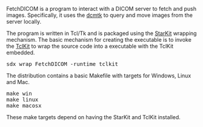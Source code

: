 FetchDICOM is a program to interact with a DICOM server to fetch and push
images. Specifically, it uses the <a href="http://dicom.offis.de/dcmtk.php.en">dcmtk</a> to query and move images
from the server locally.

The program is written in Tcl/Tk and is packaged using the [StarKit](http://www.equi4.com/starkit/index.html) wrapping mechanism.  The basic mechanism for creating the executable is to invoke the [TclKit](http://www.equi4.com/tclkit/index.html) to wrap the source code into a executable with the TclKit embedded.

<pre>
sdx wrap FetchDICOM -runtime tclkit
</pre>

The distribution contains a basic Makefile with targets for Windows, Linux and Mac.

<pre>
make win
make linux
make macosx
</pre>

These make targets depend on having the StarKit and TclKit installed.

